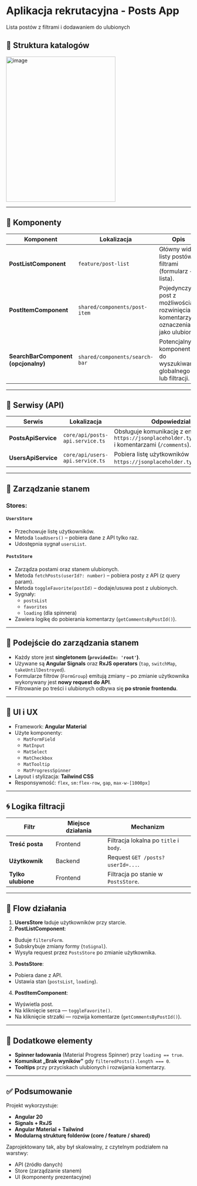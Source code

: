 # Aplikacja rekrutacyjna - Posts App

Lista postów z filtrami i dodawaniem do ulubionych

## 📁 Struktura katalogów

<img width="298" height="396" alt="image" src="https://github.com/user-attachments/assets/de49aba8-3113-471d-9f54-1bb81f89ad54" />



---

## 🧩 Komponenty

| Komponent | Lokalizacja | Opis |
|------------|-------------|------|
| **PostListComponent** | `feature/post-list` | Główny widok listy postów z filtrami (formularz + lista). |
| **PostItemComponent** | `shared/components/post-item` | Pojedynczy post z możliwością rozwinięcia komentarzy i oznaczenia jako ulubiony. |
| **SearchBarComponent (opcjonalny)** | `shared/components/search-bar` | Potencjalny komponent do wyszukiwania globalnego lub filtracji. |

---

## 🧰 Serwisy (API)

| Serwis | Lokalizacja | Odpowiedzialność |
|---------|-------------|------------------|
| **PostsApiService** | `core/api/posts-api.service.ts` | Obsługuje komunikację z endpointami `https://jsonplaceholder.typicode.com/posts` i komentarzami (`/comments`). |
| **UsersApiService** | `core/api/users-api.service.ts` | Pobiera listę użytkowników z `https://jsonplaceholder.typicode.com/users`. |

---

## 🧮 Zarządzanie stanem

### Stores:

#### `UsersStore`
- Przechowuje listę użytkowników.
- Metoda `loadUsers()` – pobiera dane z API tylko raz.
- Udostępnia sygnał `usersList`.

#### `PostsStore`
- Zarządza postami oraz stanem ulubionych.
- Metoda `fetchPosts(userId?: number)` – pobiera posty z API (z query param).
- Metoda `toggleFavorite(postId)` – dodaje/usuwa post z ulubionych.
- Sygnały:
  - `postsList`
  - `favorites`
  - `loading` (dla spinnera)
- Zawiera logikę do pobierania komentarzy (`getCommentsByPostId()`).

---

## 🧱 Podejście do zarządzania stanem

- Każdy store jest **singletonem (`providedIn: 'root'`)**.
- Używane są **Angular Signals** oraz **RxJS operators** (`tap`, `switchMap`, `takeUntilDestroyed`).
- Formularze filtrów (`FormGroup`) emitują zmiany – po zmianie użytkownika wykonywany jest **nowy request do API**.
- Filtrowanie po treści i ulubionych odbywa się **po stronie frontendu**.

---

## 🎨 UI i UX

- Framework: **Angular Material**
- Użyte komponenty:
  - `MatFormField`
  - `MatInput`
  - `MatSelect`
  - `MatCheckbox`
  - `MatTooltip`
  - `MatProgressSpinner`
- Layout i stylizacja: **Tailwind CSS**
- Responsywność: `flex`, `sm:flex-row`, `gap`, `max-w-[1000px]`

---

## 🌀 Logika filtracji

| Filtr | Miejsce działania | Mechanizm |
|--------|--------------------|------------|
| **Treść posta** | Frontend | Filtracja lokalna po `title` i `body`. |
| **Użytkownik** | Backend | Request `GET /posts?userId=...`. |
| **Tylko ulubione** | Frontend | Filtracja po stanie w `PostsStore`. |

---

## 🔄 Flow działania

1. **UsersStore** ładuje użytkowników przy starcie.
2. **PostListComponent**:
  - Buduje `filtersForm`.
  - Subskrybuje zmiany formy (`toSignal`).
  - Wysyła request przez `PostsStore` po zmianie użytkownika.
3. **PostsStore**:
  - Pobiera dane z API.
  - Ustawia stan (`postsList`, `loading`).
4. **PostItemComponent**:
  - Wyświetla post.
  - Na kliknięcie serca — `toggleFavorite()`.
  - Na kliknięcie strzałki — rozwija komentarze (`getCommentsByPostId()`).

---

## 🧩 Dodatkowe elementy

- **Spinner ładowania** (Material Progress Spinner) przy `loading == true`.
- **Komunikat „Brak wyników”** gdy `filteredPosts().length === 0`.
- **Tooltips** przy przyciskach ulubionych i rozwijania komentarzy.

---

## ✅ Podsumowanie

Projekt wykorzystuje:
- **Angular 20**
- **Signals + RxJS**
- **Angular Material + Tailwind**
- **Modularną strukturę folderów (core / feature / shared)**

Zaprojektowany tak, aby był skalowalny, z czytelnym podziałem na warstwy:
- API (źródło danych)
- Store (zarządzanie stanem)
- UI (komponenty prezentacyjne)

